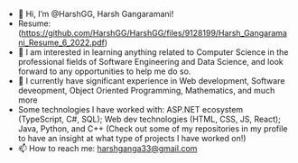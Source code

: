 - 👋 Hi, I’m @HarshGG, Harsh Gangaramani!
- Resume: (https://github.com/HarshGG/HarshGG/files/9128199/Harsh_Gangaramani_Resume_6_2022.pdf)
- 👀 I am interested in learning anything related to Computer Science in the professional fields of Software Engineering and Data Science, and look forward to any opportunities to help me do so.
- 🌱 I currently have significant experience in Web development, Software deveopment, Object Oriented Programming, Mathematics, and much more
- Some technologies I have worked with: ASP.NET ecosystem (TypeScript, C#, SQL); Web dev technologies (HTML, CSS, JS, React); Java, Python, and C++ (Check out some of my repositories in my profile to have an insight at what type of projects I have worked on!)
- 📫 How to reach me: harshganga33@gmail.com

<!---
HarshGG/HarshGG is a ✨ special ✨ repository because its `README.md` (this file) appears on your GitHub profile.
You can click the Preview link to take a look at your changes.
--->
